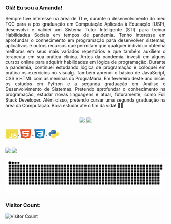 ### Olá! Eu sou a Amanda!

<div align="justify">
  
Sempre tive interesse na área de TI e, durante o desenvolvimento do meu TCC para a pós graduação em Computação Aplicada à Educação (USP), desenvolvi e validei um Sistema Tutor Inteligente (STI) para treinar Habilidades Sociais em tempos de pandemia. Tenho interesse em aprofundar o conhecimento em programação para desenvolver sistemas, aplicativos e outros recursos que permitam que qualquer indivíduo obtenha melhoras em seus mais variados repertórios e que também auxiliem o terapeuta em sua prática clínica. Antes da pandemia, investi em alguns cursos online para adquirir habilidades em lógica de programação. Durante a pandemia, continuei estudando lógica de programação e coloquei em prática os exercícios no visualg. Também aprendi o básico de JavaScript, CSS e HTML com as meninas do PrograMaria. Em fevereiro deste ano iniciei os estudos em Python e a segunda graduação em Análise e Desenvolvimento de Sistemas. Pretendo aprofundar o conhecimento na programação, estudar novas linguagens e atuar, futuramente, como Full Stack Developer. Além disso, pretendo cursar uma segunda graduação na área da Computação. Bora estudar até o fim da vida! 🤘😍
</div>

##

<div align="center">
  <a href="https://github.com/grecco-amanda">
  <img height="150em" src="https://github-readme-stats.vercel.app/api?username=grecco-amanda&show_icons=true&theme=dracula&include_all_commits=true&count_private=true"/>
  <img height="150em" src="https://github-readme-stats.vercel.app/api/top-langs/?username=grecco-amanda&layout=compact&langs_count=7&theme=dracula"/>
</div>
<div style="display: inline_block"><br>
  <img align="center" alt="amanda-Js" height="30" width="40" src="https://raw.githubusercontent.com/devicons/devicon/master/icons/javascript/javascript-plain.svg">
  <img align="center" alt="amanda-HTML" height="30" width="40" src="https://raw.githubusercontent.com/devicons/devicon/master/icons/html5/html5-original.svg">
  <img align="center" alt="amanda-CSS" height="30" width="40" src="https://raw.githubusercontent.com/devicons/devicon/master/icons/css3/css3-original.svg">
  <img align="center" alt="amanda-Python" height="30" width="40" src="https://raw.githubusercontent.com/devicons/devicon/master/icons/python/python-original.svg">

  ##
  
<div>  
  <a href = "mailto:grecco.amanda@gmail.com"><img src="https://img.shields.io/badge/-Gmail-%23333?style=for-the-badge&logo=gmail&logoColor=white" target="_blank"></a>
  <a href="https://www.linkedin.com/in/amandagrecco" target="_blank"><img src="https://img.shields.io/badge/-LinkedIn-%230077B5?style=for-the-badge&logo=linkedin&logoColor=white" target="_blank"></a> 
  
 ![Snake animation](https://github.com/grecco-amanda/grecco-amanda/blob/output/github-contribution-grid-snake.svg)
  </div>
   
  ##### <h3> Visitor Count: </h3>
![Visitor Count](https://profile-counter.glitch.me/grecco-amanda/count.svg)
